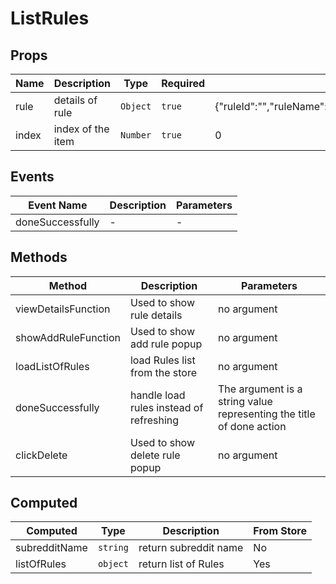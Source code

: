 # ListRules

## Props

<!-- @vuese:ListRules:props:start -->
|Name|Description|Type|Required|Default|
|---|---|---|---|---|
|rule|details of rule|`Object`|`true`|{"ruleId":"","ruleName":"","ruleOrder":"","createdAt":"","appliesTo":"","reportReason":"","description":""}|
|index|index of the item|`Number`|`true`|0|

<!-- @vuese:ListRules:props:end -->


## Events

<!-- @vuese:ListRules:events:start -->
|Event Name|Description|Parameters|
|---|---|---|
|doneSuccessfully|-|-|

<!-- @vuese:ListRules:events:end -->


## Methods

<!-- @vuese:ListRules:methods:start -->
|Method|Description|Parameters|
|---|---|---|
|viewDetailsFunction|Used to show rule details|no argument|
|showAddRuleFunction|Used to show add rule popup|no argument|
|loadListOfRules|load Rules list from the store|no argument|
|doneSuccessfully|handle load rules instead of refreshing|The argument is a string value representing the title of done action|
|clickDelete|Used to show delete rule popup|no argument|

<!-- @vuese:ListRules:methods:end -->


## Computed

<!-- @vuese:ListRules:computed:start -->
|Computed|Type|Description|From Store|
|---|---|---|---|
|subredditName|`string`|return subreddit name|No|
|listOfRules|`object`|return list of Rules|Yes|

<!-- @vuese:ListRules:computed:end -->


